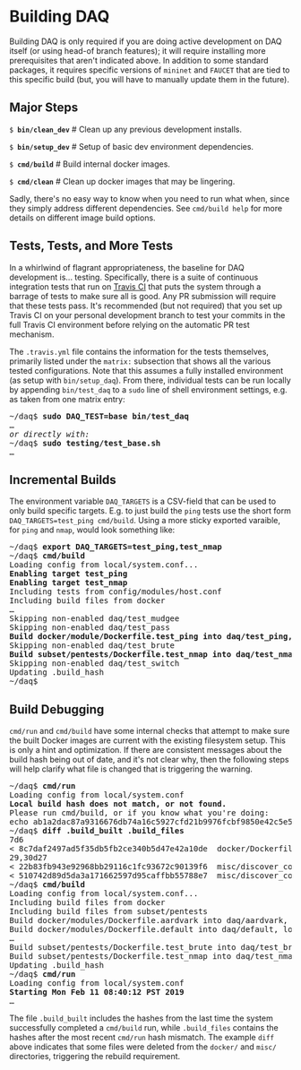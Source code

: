 # Building DAQ

Building DAQ is only required if you are doing active development on DAQ itself (or using head-of
branch features); it will require installing more prerequisites that aren't indicated above.
In addition to some standard packages, it requires specific versions of <code>mininet</code>
and <code>FAUCET</code> that are tied to this specific build (but, you will have to manually
update them in the future).

## Major Steps

<code>$ <b>bin/clean_dev</b></code> # Clean up any previous development installs.

<code>$ <b>bin/setup_dev</b></code> # Setup of basic dev environment dependencies.

<code>$ <b>cmd/build</b></code> # Build internal docker images.

<code>$ <b>cmd/clean</b></code> # Clean up docker images that may be lingering.

Sadly, there's no easy way to know when you need to run what when, since they simply address
different dependencies. See `cmd/build help` for more details on different image build options.

## Tests, Tests, and More Tests

In a whirlwind of flagrant appropriateness, the baseline for DAQ development is... testing. Specifically,
there is a suite of continuous integration tests that run on [Travis CI](https://travis-ci.com/faucetsdn/daq)
that puts the system through a barrage of tests to make sure all is good. Any PR submission will
require that these tests pass. It's recommended (but not required) that you set up Travis CI on
your personal development branch to test your commits in the full Travis CI environment before relying
on the automatic PR test mechanism.

The `.travis.yml` file contains the information for the tests themselves, primarily listed under the `matrix:`
subsection that shows all the various tested configurations. Note that this assumes a fully installed environment
(as setup with `bin/setup_daq`). From there, individual tests can be run locally by
appending `bin/test_daq` to a `sudo` line of shell environment settings, e.g. as taken from one matrix entry:
<pre>
~/daq$ <b>sudo DAQ_TEST=base bin/test_daq</b>
&hellip;
<em>or directly with:</em>
~/daq$ <b>sudo testing/test_base.sh</b>
&hellip;
</pre>

## Incremental Builds

The environment variable `DAQ_TARGETS` is a CSV-field that can be used to only build specific targets. E.g.
to just build the `ping` tests use the short form `DAQ_TARGETS=test_ping cmd/build`. Using a more sticky
exported varaible, for `ping` and `nmap`, would look something like:
<pre>
~/daq$ <b>export DAQ_TARGETS=test_ping,test_nmap</b>
~/daq$ <b>cmd/build</b>
Loading config from local/system.conf...
<b>Enabling target test_ping</b>
<b>Enabling target test_nmap</b>
Including tests from config/modules/host.conf
Including build files from docker
&hellip;
Skipping non-enabled daq/test_mudgee
Skipping non-enabled daq/test_pass
<b>Build docker/module/Dockerfile.test_ping into daq/test_ping, log to build/docker_build.test_ping...</b>
Skipping non-enabled daq/test_brute
<b>Build subset/pentests/Dockerfile.test_nmap into daq/test_nmap, log to build/docker_build.test_nmap...</b>
Skipping non-enabled daq/test_switch
Updating .build_hash
~/daq$
</pre>

## Build Debugging

`cmd/run` and `cmd/build` have some internal checks that attempt to make sure the built Docker images are
current with the existing filesystem setup. This is only a hint and optimization. If there are consistent
messages about the build hash being out of date, and it's not clear why, then the following steps will help
clarify what file is changed that is triggering the warning.

<pre>
~/daq$ <b>cmd/run</b>
Loading config from local/system.conf
<b>Local build hash does not match, or not found.</b>
Please run cmd/build, or if you know what you're doing:
echo ab1a2dac87a9316676db74a16c5927cfd21b9976fcbf9850e42c5e5b7bdba5fe > .build_hash
~/daq$ <b>diff .build_built .build_files</b>
7d6
< 8c7daf2497ad5f35db5fb2ce340b5d47e42a10de  docker/Dockerfile.switch~
29,30d27
< 22b83fb943e92968bb29116c1fc93672c90139f6  misc/discover_config/port-01/ping_runtime.sh~
< 510742d89d5da3a171662597d95caffbb55788e7  misc/discover_config/port-02/monitor_filter.txt~
~/daq$ <b>cmd/build</b>
Loading config from local/system.conf...
Including build files from docker
Including build files from subset/pentests
Build docker/modules/Dockerfile.aardvark into daq/aardvark, log to build/docker_build.aardvark...
Build docker/modules/Dockerfile.default into daq/default, log to build/docker_build.default...
&hellip;
Build subset/pentests/Dockerfile.test_brute into daq/test_brute, log to build/docker_build.test_brute...
Build subset/pentests/Dockerfile.test_nmap into daq/test_nmap, log to build/docker_build.test_nmap...
Updating .build_hash
~/daq$ <b>cmd/run</b>
Loading config from local/system.conf
<b>Starting Mon Feb 11 08:40:12 PST 2019</b>
&hellip;
</pre>

The file `.build_built` includes the hashes from the last time the system successfully completed
a `cmd/build` run, while `.build_files` contains the hashes after the most recent `cmd/run` hash mismatch.
The example `diff` above indicates that some files were deleted from the `docker/` and `misc/`
directories, triggering the rebuild requirement.
